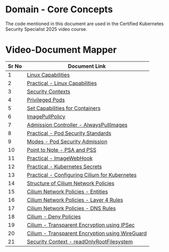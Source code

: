 # Domain - Core Concepts

The code mentioned in this document are used in the Certified Kubernetes Security Specialist 2025 video course.


# Video-Document Mapper

| Sr No | Document Link |
| ------ | ------ |
| 1 | [Linux Capabilities][PlDa] |
| 2 | [Practical - Linux Capabilities][PlDb] |
| 3 | [Security Contexts][PlDc] |
| 4 | [Privileged Pods][PlDd] |
| 5 | [Set Capabilities for Containers][PlDe] |
| 6 | [ImagePullPolicy][PlDf] |
| 7 | [Admission Controller - AlwaysPullImages][PlDg] |
| 8 | [Practical - Pod Security Standards][PlDh] |
| 9 | [Modes - Pod Security Admission][PlDi] |
| 10 | [Point to Note - PSA and PSS][PlDj] |
| 11 | [Practical - ImageWebHook][PlDk] |
| 12 | [Practical - Kubernetes Secrets][PlDl] |
| 13 | [Practical - Configuring Cilium for Kubernetes][PlDm] |
| 14 | [Structure of Cilium Network Policies][PlDn] |
| 15 | [Cilium Network Policies - Entities][PlDo] |
| 16 | [Cilium Network Policies - Layer 4 Rules][PlDp] |
| 17 | [Cilium Network Policies - DNS Rules][PlDq] |
| 18 | [Cilium - Deny Policies][PlDr] |
| 19 | [Cilium - Transparent Encryption using IPSec][PlDs] |
| 20 | [Cilium - Transparent Encryption using WireGuard][PlDt] |
| 21 | [Security Context - readOnlyRootFilesystem][PlDu] |

   [PlDa]: <./linux-capability.md>
   [PlDb]: <./capabilities-practical.md>
   [PlDc]: <./security-context.md>
   [PlDd]: <./privileged-pod.md>
   [PlDe]: <./capabilities-pod.md>
   [PlDf]: <./image-pull-policy.md>
   [PlDg]: <./ac-alwayspullimages.md>
   [PlDh]: <./pss.md>
   [PlDi]: <./pss-modes.md>
   [PlDj]: <./pss-notes.md>
   [PlDk]: <./imagewebhook.md>
   [PlDl]: <./secrets.md>
   [PlDm]: <./cilium-install.md>
   [PlDn]: <./cilium-netpol.md>
   [PlDo]: <./cilium-entities.md>
   [PlDp]: <./cilium-layer-4.md>
   [PlDq]: <./cilium-dns.md>
   [PlDr]: <./cilium-deny.md>
   [PlDs]: <./cilium-encryption-ipsec.md>
   [PlDt]: <./cilium-encryption-wireguard.md>
   [PlDu]: <./security-context-ro.md>
